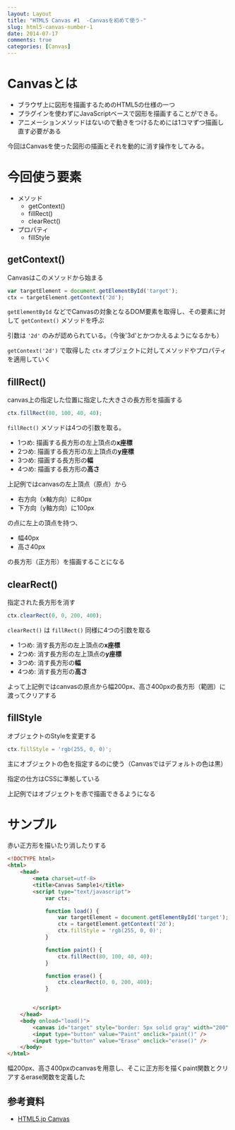 ```yaml
---
layout: Layout
title: "HTML5 Canvas #1  -Canvasを初めて使う-"
slug: html5-canvas-number-1
date: 2014-07-17
comments: true
categories: [Canvas]
---
```

# Canvasとは
* ブラウザ上に図形を描画するためのHTML5の仕様の一つ
* プラグインを使わずにJavaScriptベースで図形を描画することができる。
* アニメーションメソッドはないので動きをつけるためには1コマずつ描画し直す必要がある

今回はCanvasを使った図形の描画とそれを動的に消す操作をしてみる。

# 今回使う要素
* メソッド
    * getContext()
    * fillRect()
    * clearRect()
* プロパティ
    * fillStyle

## getContext()
Canvasはこのメソッドから始まる
```javascript
var targetElement = document.getElementById('target');
ctx = targetElement.getContext('2d');
```
 ```getElementById``` などでCanvasの対象となるDOM要素を取得し、その要素に対して ```getContext()``` メソッドを呼ぶ

引数は ```'2d'``` のみが認められている。（今後'3d'とかつかえるようになるかも）

 ```getContext('2d')``` で取得した ```ctx``` オブジェクトに対してメソッドやプロパティを適用していく

## fillRect()
canvas上の指定した位置に指定した大きさの長方形を描画する
```javascript
ctx.fillRect(80, 100, 40, 40);
```
 ```fillRect()``` メソッドは4つの引数を取る。

* 1つめ: 描画する長方形の左上頂点の**x座標**
* 2つめ: 描画する長方形の左上頂点の**y座標**
* 3つめ: 描画する長方形の**幅**
* 4つめ: 描画する長方形の**高さ**

上記例ではcanvasの左上頂点（原点）から

* 右方向（x軸方向）に80px
* 下方向（y軸方向）に100px

の点に左上の頂点を持つ、

* 幅40px
* 高さ40px

の長方形（正方形）を描画することになる

## clearRect()
指定された長方形を消す
```javascript
ctx.clearRect(0, 0, 200, 400);
```
 ```clearRect()``` は ```fillRect()``` 同様に4つの引数を取る

* 1つめ: 消す長方形の左上頂点の**x座標**
* 2つめ: 消す長方形の左上頂点の**y座標**
* 3つめ: 消す長方形の**幅**
* 4つめ: 消す長方形の**高さ**

よって上記例ではcanvasの原点から幅200px、高さ400pxの長方形（範囲）に渡ってクリアする

## fillStyle
オブジェクトのStyleを変更する
```javascript
ctx.fillStyle = 'rgb(255, 0, 0)';
```
主にオブジェクトの色を指定するのに使う（Canvasではデフォルトの色は黒）

指定の仕方はCSSに準拠している

上記例ではオブジェクトを赤で描画できるようになる

# サンプル
赤い正方形を描いたり消したりする
```html
<!DOCTYPE html>
<html>
    <head>
        <meta charset=utf-8>
        <title>Canvas Sample1</title>
        <script type="text/javascript">
            var ctx;

            function load() {
                var targetElement = document.getElementById('target');
                ctx = targetElement.getContext('2d');
                ctx.fillStyle = 'rgb(255, 0, 0)';
            }

            function paint() {
                ctx.fillRect(80, 100, 40, 40);
            }

            function erase() {
                ctx.clearRect(0, 0, 200, 400);
            }


        </script>
    </head>
    <body onload="load()">
        <canvas id="target" style="border: 5px solid gray" width="200" height="400"></canvas>
        <input type="button" value="Paint" onclick="paint()" />
        <input type="button" value="Erase" onclick="erase()" />
    </body>
</html>
```
幅200px、高さ400pxのcanvasを用意し、そこに正方形を描くpaint関数とクリアするerase関数を定義した

## 参考資料
* [HTML5.jp Canvas](http://www.html5.jp/canvas/index.html)

